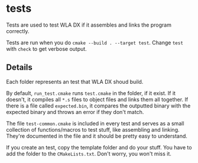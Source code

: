 tests
=====

Tests are used to test WLA DX if it assembles and links the program correctly.

Tests are run when you do `cmake --build . --target test`. Change `test` with
`check` to get verbose output.



Details
-------

Each folder represents an test that WLA DX shoud build.

By default, `run_test.cmake` runs `test.cmake` in the folder, if it exist.
If it doesn't, it compiles all `*.s` files to object files and links them
all together. If there is a file called `expected.bin`, it compares the
outputted binary with the expected binary and throws an error if they don't
match.

The file `test-common.cmake` is included in every test and serves as a small
collection of functions/macros to test stuff, like assembling and linking.
They're documented in the file and it should be pretty easy to understand.

If you create an test, copy the template folder and do your stuff. You have
to add the folder to the `CMakeLists.txt`. Don't worry, you won't miss it.

